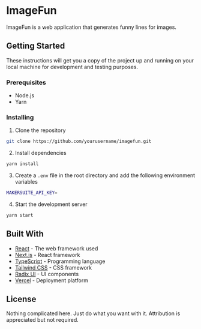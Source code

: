 # ImageFun

ImageFun is a web application that generates funny lines for images.

## Getting Started

These instructions will get you a copy of the project up and running on your local machine for development and testing purposes.

### Prerequisites

- Node.js
- Yarn

### Installing

1. Clone the repository
```sh
git clone https://github.com/yourusername/imagefun.git
```

2. Install dependencies
```sh
yarn install
```

3. Create a `.env` file in the root directory and add the following environment variables
```sh
MAKERSUITE_API_KEY=
```

4. Start the development server
```sh
yarn start
```

## Built With
- [React](https://reactjs.org/) - The web framework used
- [Next.js](https://nextjs.org/) - React framework
- [TypeScript](https://www.typescriptlang.org/) - Programming language
- [Tailwind CSS](https://tailwindcss.com/) - CSS framework
- [Radix UI](https://radix-ui.com/) - UI components
- [Vercel](https://vercel.com/) - Deployment platform

## License
Nothing complicated here. Just do what you want with it. Attribution is appreciated but not required.